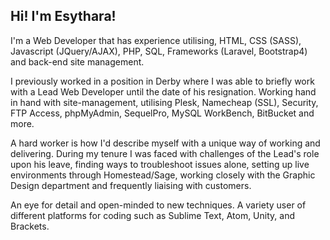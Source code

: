 ## Hi! I'm Esythara!

I'm a Web Developer that has experience utilising, HTML, CSS (SASS), Javascript (JQuery/AJAX), PHP, SQL, Frameworks (Laravel, Bootstrap4) and back-end site management. 

I previously worked in a position in Derby where I was able to briefly work with a Lead Web Developer until the date of his resignation. Working hand in hand with site-management, utilising Plesk, Namecheap (SSL), Security, FTP Access, phpMyAdmin, SequelPro, MySQL WorkBench, BitBucket and more. 

A hard worker is how I'd describe myself with a unique way of working and delivering. During my tenure I was faced with challenges of the Lead's role upon his leave, finding ways to troubleshoot issues alone, setting up live environments through Homestead/Sage, working closely with the Graphic Design department and frequently liaising with customers.

An eye for detail and open-minded to new techniques. A variety user of different platforms for coding such as Sublime Text, Atom, Unity, and Brackets.
